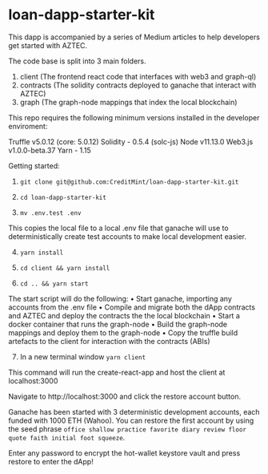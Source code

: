 # loan-dapp-starter-kit

This dapp is accompanied by a series of Medium articles to help developers get started with AZTEC.


The code base is split into 3 main folders.

1. client (The frontend react code that interfaces with web3 and graph-ql)
2. contracts (The solidity contracts deployed to ganache that interact with AZTEC)
3. graph (The graph-node mappings that index the local blockchain)



This repo requires the following minimum versions installed in the developer enviroment:

Truffle v5.0.12 (core: 5.0.12)
Solidity - 0.5.4 (solc-js)
Node v11.13.0
Web3.js v1.0.0-beta.37
Yarn - 1.15

Getting started:

1. `git clone git@github.com:CreditMint/loan-dapp-starter-kit.git`
2. `cd loan-dapp-starter-kit`

3. `mv .env.test .env`

This copies the local file to a local .env file that ganache will use to deterministically create test accounts to make local development easier.

4. `yarn install`

5. `cd client && yarn install`


6. `cd .. && yarn start`

The start script will do the following:
  • Start ganache, importing any accounts from the .env file
  • Compile and migrate both the dApp contracts and AZTEC and deploy the contracts the the local blockchain
  • Start a docker container that runs the graph-node
  • Build the graph-node mappings and deploy them to the graph-node
  • Copy the truffle build artefacts to the client for interaction with the contracts (ABIs)

7. In a new terminal window `yarn client`

This command will run the create-react-app and host the client at localhost:3000


Navigate to http://localhost:3000 and click the restore account button.

Ganache has been started with 3 deterministic development accounts, each funded with 1000 ETH (Wahoo). You can restore the first account by using the seed phrase `office shallow practice favorite diary review floor quote faith initial foot squeeze`.

Enter any password to encrypt the hot-wallet keystore vault and press restore to enter the dApp!




